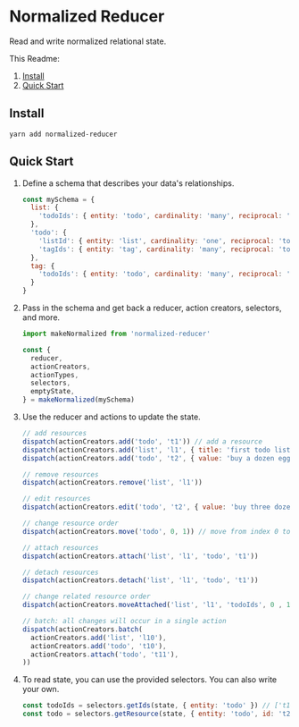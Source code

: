 # Normalized Reducer
Read and write normalized relational state.

This Readme:
1. [Install](https://github.com/brietsparks/normalized-reducer/tree/docs#install)
2. [Quick Start](https://github.com/brietsparks/normalized-reducer/tree/docs#quick-start)

## Install

`yarn add normalized-reducer`

## Quick Start

1. Define a schema that describes your data's relationships.
    ```javascript
    const mySchema = {
      list: {
        'todoIds': { entity: 'todo', cardinality: 'many', reciprocal: 'listId' }
      },
      'todo': {
        'listId': { entity: 'list', cardinality: 'one', reciprocal: 'todoIds' },
        'tagIds': { entity: 'tag', cardinality: 'many', reciprocal: 'todoIds'}
      },
      tag: {
        'todoIds': { entity: 'todo', cardinality: 'many', reciprocal: 'tagIds' }
      }
    }
    ```

2. Pass in the schema and get back a reducer, action creators, selectors, and more.
    ```javascript
    import makeNormalized from 'normalized-reducer'
    
    const {
      reducer,
      actionCreators,
      actionTypes,
      selectors,
      emptyState,
    } = makeNormalized(mySchema)
    ``` 

3. Use the reducer and actions to update the state.

    ```javascript
    // add resources
    dispatch(actionCreators.add('todo', 't1')) // add a resource
    dispatch(actionCreators.add('list', 'l1', { title: 'first todo list' })) // add a resource with data
    dispatch(actionCreators.add('todo', 't2', { value: 'buy a dozen eggs' }, { listId: 'l1' })) // add a resource attached to another
    
    // remove resources
    dispatch(actionCreators.remove('list', 'l1'))
    
    // edit resources
    dispatch(actionCreators.edit('todo', 't2', { value: 'buy three dozen eggs and a gallon of milk' }))
    
    // change resource order
    dispatch(actionCreators.move('todo', 0, 1)) // move from index 0 to 1
    
    // attach resources
    dispatch(actionCreators.attach('list', 'l1', 'todo', 't1'))
    
    // detach resources
    dispatch(actionCreators.detach('list', 'l1', 'todo', 't1'))
    
    // change related resource order
    dispatch(actionCreators.moveAttached('list', 'l1', 'todoIds', 0 , 1))
    
    // batch: all changes will occur in a single action
    dispatch(actionCreators.batch(
      actionCreators.add('list', 'l10'),
      actionCreators.add('todo', 't10'),
      actionCreators.attach('todo', 't11'),
    ))
    ```

4. To read state, you can use the provided selectors. You can also write your own.

    ```javascript
    const todoIds = selectors.getIds(state, { entity: 'todo' }) // ['t1', 't2']
    const todo = selectors.getResource(state, { entity: 'todo', id: 't2' }) // { value: 'buy a dozen eggs', listId: 'l1' }
    ```
   
   

